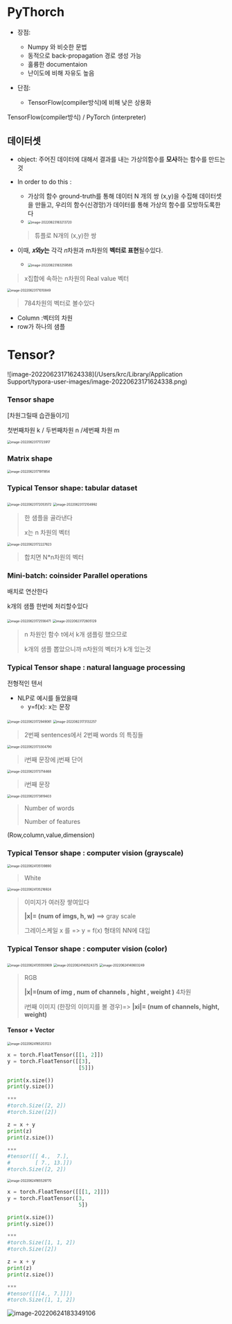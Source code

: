 # PyThorch

- 장점:
  -  Numpy 와 비슷한 문법
  - 동적으로 back-propagation 경로 생성 가능
  - 훌륭한 documentaion
  - 난이도에 비해 자유도 높음

- 단점:
  -  TensorFlow(compiler방식)에 비해 낮은 상용화



 TensorFlow(compiler방식) / PyTorch (interpreter)



## 데이터셋

- object: 주어진 데이터에 대해서 결과를 내는 가상의함수를 **모사**하는 함수를 만드는것

- In order to do this : 

  - 가상의 함수 ground-truth를 통해 데이터 N 개의 쌍 (x,y)을 수집해 데이터셋을 만들고, 우리의 함수(신경망)가 데이터를 통해 가상의 함수를 모방하도록한다
  - <img src="/Users/krc/Library/Application Support/typora-user-images/image-20220623163213720.png" alt="image-20220623163213720" style="zoom:50%;" />

  > 튜플로 N개의 (x,y)한 쌍 

- 이때, **𝑥와𝑦는** 각각 𝑛차원과 m차원의 **벡터로 표현**될수있다.
  - <img src="/Users/krc/Library/Application Support/typora-user-images/image-20220623163259585.png" alt="image-20220623163259585" style="zoom:50%;" />

> x집합에 속하는 n차원의 Real value 벡터

<img src="/Users/krc/Library/Application Support/typora-user-images/image-20220623171010849.png" alt="image-20220623171010849" style="zoom:50%;" />

> 784차원의 벡터로 볼수있다



- Column :벡터의 차원
- row가 하나의 샘플



# Tensor?



![image-20220623171624338](/Users/krc/Library/Application Support/typora-user-images/image-20220623171624338.png)



### Tensor shape

[차원그릴때 습관들이기]

첫번째차원 k / 두번째차원 n /세번째 차원 m

<img src="/Users/krc/Library/Application Support/typora-user-images/image-20220623171723917.png" alt="image-20220623171723917" style="zoom:50%;" />



### Matrix shape



<img src="/Users/krc/Library/Application Support/typora-user-images/image-20220623171911854.png" alt="image-20220623171911854" style="zoom:50%;" />



### Typical Tensor shape: tabular dataset



<img src="/Users/krc/Library/Application Support/typora-user-images/image-20220623172053572.png" alt="image-20220623172053572" style="zoom:50%;" />

<img src="/Users/krc/Library/Application Support/typora-user-images/image-20220623172104992.png" alt="image-20220623172104992" style="zoom:50%;" />

> 한 샘플을 골라낸다 
>
> x는 n 차원의 벡터

<img src="/Users/krc/Library/Application Support/typora-user-images/image-20220623172227623.png" alt="image-20220623172227623" style="zoom:50%;" />

> 합치면 N*n차원의 벡터



### Mini-batch: coinsider Parallel operations

배치로 연산한다

k개의 샘플 한번에 처리할수있다



<img src="/Users/krc/Library/Application Support/typora-user-images/image-20220623172556471.png" alt="image-20220623172556471" style="zoom:50%;" />

<img src="/Users/krc/Library/Application Support/typora-user-images/image-20220623172605129.png" alt="image-20220623172605129" style="zoom:50%;" />

> n 차원인 함수 t에서 k개 샘플링 했으므로
>
> k개의 샘플 뽑았으니까 n차원의 벡터가 k개 있는것



### Typical Tensor shape : natural language processing

전형적인 텐서

- NLP로 예시를 들었을때
  - y=f(x):  x는 문장

<img src="/Users/krc/Library/Application Support/typora-user-images/image-20220623172949061.png" alt="image-20220623172949061" style="zoom:50%;" />

<img src="/Users/krc/Library/Application Support/typora-user-images/image-20220623173132257.png" alt="image-20220623173132257" style="zoom:50%;" />

> 2번째 sentences에서 2번째 words 의 특징들



<img src="/Users/krc/Library/Application Support/typora-user-images/image-20220623173304790.png" alt="image-20220623173304790" style="zoom:50%;" />

> i번째 문장에 j번째 단어

<img src="/Users/krc/Library/Application Support/typora-user-images/image-20220623173714468.png" alt="image-20220623173714468" style="zoom:50%;" />

> i번째 문장



<img src="/Users/krc/Library/Application Support/typora-user-images/image-20220623173819403.png" alt="image-20220623173819403" style="zoom:50%;" />

> Number of words
>
> Number of features



(Row,column,value,dimension)



### Typical Tensor shape : computer vision (grayscale)

<img src="/Users/krc/Library/Application Support/typora-user-images/image-20220624135139890.png" alt="image-20220624135139890" style="zoom:50%;" />

> White

<img src="/Users/krc/Library/Application Support/typora-user-images/image-20220624135216924.png" alt="image-20220624135216924" style="zoom:50%;" />







>  이미지가 여러장 쌓여있다
>
> **|x|= (num of imgs, h, w)** ==> gray scale
>
> 그레이스케일 x 를 => y = f(x) 형태의 NN에 대입 



### Typical Tensor shape : computer vision (color)



<img src="/Users/krc/Library/Application Support/typora-user-images/image-20220624135550909.png" alt="image-20220624135550909" style="zoom:50%;" />

<img src="/Users/krc/Library/Application Support/typora-user-images/image-20220624140524375.png" alt="image-20220624140524375" style="zoom:50%;" />

<img src="/Users/krc/Library/Application Support/typora-user-images/image-20220624140603249.png" alt="image-20220624140603249" style="zoom:50%;" />

> RGB
>
> **|x|=(num of img , num of channels , hight , weight )** 4차원
>
> i번째 이미지 (한장의 이미지를 볼 경우)=> **|xi|= (num of channels, hight, weight)**





####  Tensor + Vector

<img src="/Users/krc/Library/Application Support/typora-user-images/image-20220624165203123.png" alt="image-20220624165203123" style="zoom:50%;" />

~~~python
x = torch.FloatTensor([[1, 2]])
y = torch.FloatTensor([[3],
                       [5]])

print(x.size())
print(y.size())

***
#torch.Size([2, 2])
#torch.Size([2])
~~~

~~~python
z = x + y
print(z)
print(z.size())

***
#tensor([[ 4.,  7.],
#        [ 7., 13.]])
#torch.Size([2, 2])
~~~





<img src="/Users/krc/Library/Application Support/typora-user-images/image-20220624165529770.png" alt="image-20220624165529770" style="zoom:50%;" />

~~~python
x = torch.FloatTensor([[[1, 2]]])
y = torch.FloatTensor([3,
                       5])

print(x.size())
print(y.size())

***
#torch.Size([1, 1, 2])
#torch.Size([2])
~~~

~~~python
z = x + y
print(z)
print(z.size())

***
#tensor([[[4., 7.]]])
#torch.Size([1, 1, 2])
~~~



![image-20220624183349106](/Users/krc/Documents/TIL/image-20220624183349106.png)